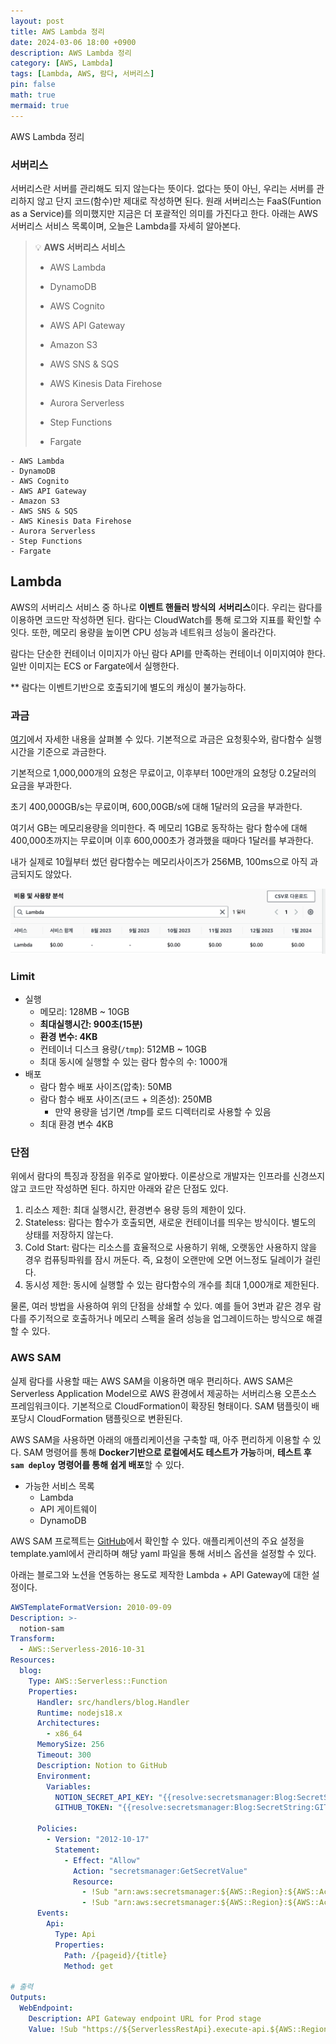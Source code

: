 ```yaml
---
layout: post
title: AWS Lambda 정리
date: 2024-03-06 18:00 +0900 
description: AWS Lambda 정리
category: [AWS, Lambda] 
tags: [Lambda, AWS, 람다, 서버리스] 
pin: false
math: true
mermaid: true
---
```

AWS Lambda 정리
<!--more-->


### 서버리스


서버리스란 서버를 관리해도 되지 않는다는 뜻이다. 없다는 뜻이 아닌, 우리는 서버를 관리하지 않고 단지 코드(함수)만 제대로 작성하면 된다. 원래 서버리스는 FaaS(Funtion as a Service)를 의미했지만 지금은 더 포괄적인 의미를 가진다고 한다. 아래는 AWS 서버리스 서비스 목록이며, 오늘은 Lambda를 자세히 알아본다.


> 💡 **AWS 서버리스 서비스**  
> - AWS Lambda  
>   
> - DynamoDB  
>   
> - AWS Cognito  
>   
> - AWS API Gateway  
>   
> - Amazon S3  
>   
> - AWS SNS & SQS  
>   
> - AWS Kinesis Data Firehose  
>   
> - Aurora Serverless  
>   
> - Step Functions  
>   
> - Fargate

	- AWS Lambda
	- DynamoDB
	- AWS Cognito
	- AWS API Gateway
	- Amazon S3
	- AWS SNS & SQS
	- AWS Kinesis Data Firehose
	- Aurora Serverless
	- Step Functions
	- Fargate

## Lambda


AWS의 서버리스 서비스 중 하나로 **이벤트 핸들러 방식의** **서버리스**이다. 우리는 람다를 이용하면 코드만 작성하면 된다. 람다는 CloudWatch를 통해 로그와 지표를 확인할 수 잇다. 또한, 메모리 용량을 높이면 CPU 성능과 네트워크 성능이 올라간다. 


람다는 단순한 컨테이너 이미지가 아닌 람다 API를 만족하는 컨테이너 이미지여야 한다. 일반 이미지는 ECS or Fargate에서 실행한다.


** 람다는 이벤트기반으로 호출되기에 별도의 캐싱이 불가능하다.


### 과금


[여기](https://aws.amazon.com/lambda/pricing/)에서 자세한 내용을 살펴볼 수 있다. 기본적으로 과금은 요청횟수와, 람다함수 실행시간을 기준으로 과금한다.


기본적으로 1,000,000개의 요청은 무료이고, 이후부터 100만개의 요청당 0.2달러의 요금을 부과한다. 


초기 400,000GB/s는 무료이며, 600,00GB/s에 대해 1달러의 요금을 부과한다. 


여기서 GB는 메모리용량을 의미한다. 즉 메모리 1GB로 동작하는 람다 함수에 대해 400,000초까지는 무료이며 이후 600,000초가 경과했을 때마다 1달러를 부과한다. 


내가 실제로 10월부터 썼던 람다함수는 메모리사이즈가 256MB, 100ms으로 아직 과금되지도 않았다.


![Untitled.png](/assets/img/post/Lambda%20정리/1.png)


### Limit

- 실행
	- 메모리: 128MB ~ 10GB
	- **최대실행시간: 900초(15분)**
	- **환경 변수: 4KB**
	- 컨테이너 디스크 용량(`/tmp`): 512MB ~ 10GB
	- 최대 동시에 실행할 수 있는 람다 함수의 수: 1000개
- 배포
	- 람다 함수 배포 사이즈(압축): 50MB
	- 람다 함수 배포 사이즈(코드 + 의존성): 250MB
		- 만약 용량을 넘기면 /tmp를 로드 디렉터리로 사용할 수 있음
	- 최대 환경 변수 4KB

### 단점


위에서 람다의 특징과 장점을 위주로 알아봤다. 이론상으로 개발자는 인프라를 신경쓰지 않고 코드만 작성하면 된다. 하지만 아래와 같은 단점도 있다.

1. 리소스 제한: 최대 실행시간, 환경변수 용량 등의 제한이 있다.
2. Stateless: 람다는 함수가 호출되면, 새로운 컨테이너를 띄우는 방식이다. 별도의 상태를 저장하지 않는다.
3. Cold Start: 람다는 리소스를 효율적으로 사용하기 위해, 오랫동안 사용하지 않을 경우 컴퓨팅파워를 잠시 꺼둔다. 즉, 요청이 오랜만에 오면 어느정도 딜레이가 걸린다.
4. 동시성 제한: 동시에 실행할 수 있는 람다함수의 개수를 최대 1,000개로 제한된다.

물론, 여러 방법을 사용하여 위의 단점을 상쇄할 수 있다. 예를 들어 3번과 같은 경우 람다를 주기적으로 호출하거나 메모리 스펙을 올려 성능을 업그레이드하는 방식으로 해결할 수 있다. 


### AWS SAM


실제 람다를 사용할 때는 AWS SAM을 이용하면 매우 편리하다. AWS SAM은 Serverless Application Model으로 AWS 환경에서 제공하는 서버리스용 오픈소스 프레임워크이다. 기본적으로 CloudFormation이 확장된 형태이다. SAM 탬플릿이 배포당시 CloudFormation 탬플릿으로 변환된다.


AWS SAM을 사용하면 아래의 애플리케이션을 구축할 때, 아주 편리하게 이용할 수 있다. SAM 명령어를 통해 **Docker기반으로 로컬에서도 테스트가 가능**하며, **테스트 후** **`sam deploy`** **명령어를 통해 쉽게 배포**할 수 있다.

- 가능한 서비스 목록
	- Lambda
	- API 게이트웨이
	- DynamoDB

AWS SAM 프로젝트는 [GitHub](https://github.com/aws/serverless-application-model)에서 확인할 수 있다. 애플리케이션의 주요 설정을 template.yaml에서 관리하며 해당 yaml 파일을 통해 서비스 옵션을 설정할 수 있다.


아래는 블로그와 노션을 연동하는 용도로 제작한 Lambda + API Gateway에 대한 설정이다.


```yaml
AWSTemplateFormatVersion: 2010-09-09
Description: >-
  notion-sam
Transform:
  - AWS::Serverless-2016-10-31
Resources:
  blog:
    Type: AWS::Serverless::Function
    Properties:
      Handler: src/handlers/blog.Handler
      Runtime: nodejs18.x
      Architectures:
        - x86_64
      MemorySize: 256
      Timeout: 300
      Description: Notion to GitHub
      Environment:
        Variables:
          NOTION_SECRET_API_KEY: "{{resolve:secretsmanager:Blog:SecretString:NOTION_SECRET_API_KEY}}"
          GITHUB_TOKEN: "{{resolve:secretsmanager:Blog:SecretString:GITHUB_TOKEN}}"

      Policies:
        - Version: "2012-10-17"
          Statement:
            - Effect: "Allow"
              Action: "secretsmanager:GetSecretValue"
              Resource:
                - !Sub "arn:aws:secretsmanager:${AWS::Region}:${AWS::AccountId}:secret:Blog"
                - !Sub "arn:aws:secretsmanager:${AWS::Region}:${AWS::AccountId}:secret:googleAPI"
      Events:
        Api:
          Type: Api
          Properties:
            Path: /{pageid}/{title}
            Method: get

# 출력
Outputs:
  WebEndpoint:
    Description: API Gateway endpoint URL for Prod stage
    Value: !Sub "https://${ServerlessRestApi}.execute-api.${AWS::Region}.amazonaws.com/Prod/"

```


